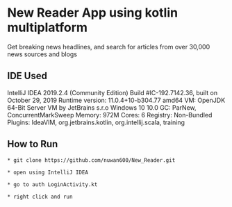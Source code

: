 # New Reader App using kotlin multiplatform

Get breaking news headlines, and search for articles from over 30,000 news sources and blogs

## IDE Used


IntelliJ IDEA 2019.2.4 (Community Edition)
Build #IC-192.7142.36, built on October 29, 2019
Runtime version: 11.0.4+10-b304.77 amd64
VM: OpenJDK 64-Bit Server VM by JetBrains s.r.o
Windows 10 10.0
GC: ParNew, ConcurrentMarkSweep
Memory: 972M
Cores: 6
Registry: 
Non-Bundled Plugins: IdeaVIM, org.jetbrains.kotlin, org.intellij.scala, training

## How to Run

```
* git clone https://github.com/nuwan600/New_Reader.git

* open using IntelliJ IDEA

* go to auth LoginActivity.kt

* right click and run
``` 



